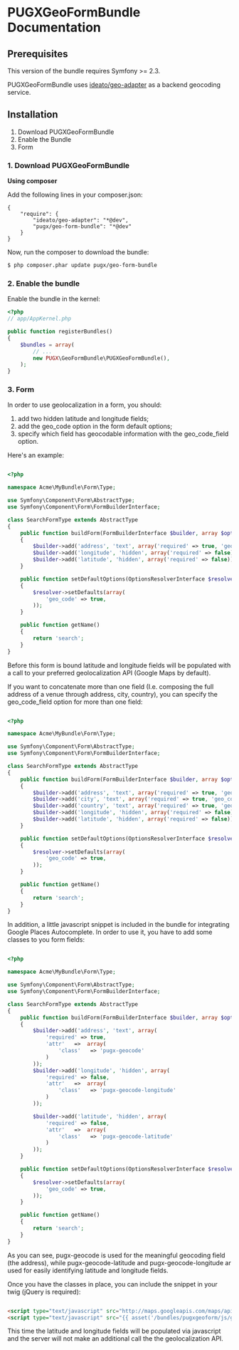 PUGXGeoFormBundle Documentation
==================================

## Prerequisites

This version of the bundle requires Symfony >= 2.3.

PUGXGeoFormBundle uses [ideato/geo-adapter](https://packagist.org/packages/ideato/geo-adapter) as a backend geocoding service.

## Installation

1. Download PUGXGeoFormBundle
2. Enable the Bundle
3. Form

### 1. Download PUGXGeoFormBundle

**Using composer**

Add the following lines in your composer.json:

```
{
    "require": {
        "ideato/geo-adapter": "*@dev",
        "pugx/geo-form-bundle": "*@dev"
    }
}

```

Now, run the composer to download the bundle:

``` bash
$ php composer.phar update pugx/geo-form-bundle
```

### 2. Enable the bundle

Enable the bundle in the kernel:

``` php
<?php
// app/AppKernel.php

public function registerBundles()
{
    $bundles = array(
        // ...
        new PUGX\GeoFormBundle\PUGXGeoFormBundle(),
    );
}
```

### 3. Form

In order to use geolocalization in a form, you should:

1. add two hidden latitude and longitude fields;
2. add the geo_code option in the form default options;
3. specify which field has geocodable information with the geo_code_field option.

Here's an example:

``` php

<?php

namespace Acme\MyBundle\Form\Type;

use Symfony\Component\Form\AbstractType;
use Symfony\Component\Form\FormBuilderInterface;

class SearchFormType extends AbstractType
{
    public function buildForm(FormBuilderInterface $builder, array $options)
    {
        $builder->add('address', 'text', array('required' => true, 'geo_code_field' => true));
        $builder->add('longitude', 'hidden', array('required' => false));
        $builder->add('latitude', 'hidden', array('required' => false));
    }

    public function setDefaultOptions(OptionsResolverInterface $resolver)
    {
        $resolver->setDefaults(array(
            'geo_code' => true,
        ));
    }

    public function getName()
    {
        return 'search';
    }
}

```

Before this form is bound latitude and longitude fields will be populated with a call to your preferred geolocalization
API (Google Maps by default).

If you want to concatenate more than one field (I.e. composing the full address of a venue through address, city, country),
you can specify the geo_code_field option for more than one field:

``` php

<?php

namespace Acme\MyBundle\Form\Type;

use Symfony\Component\Form\AbstractType;
use Symfony\Component\Form\FormBuilderInterface;

class SearchFormType extends AbstractType
{
    public function buildForm(FormBuilderInterface $builder, array $options)
    {
        $builder->add('address', 'text', array('required' => true, 'geo_code_field' => true));
        $builder->add('city', 'text', array('required' => true, 'geo_code_field' => true));
        $builder->add('country', 'text', array('required' => true, 'geo_code_field' => true));
        $builder->add('longitude', 'hidden', array('required' => false));
        $builder->add('latitude', 'hidden', array('required' => false));
    }

    public function setDefaultOptions(OptionsResolverInterface $resolver)
    {
        $resolver->setDefaults(array(
            'geo_code' => true,
        ));
    }

    public function getName()
    {
        return 'search';
    }
}

```

In addition, a little javascript snippet is included in the bundle for integrating Google Places Autocomplete.
In order to use it, you have to add some classes to you form fields:

``` php

<?php

namespace Acme\MyBundle\Form\Type;

use Symfony\Component\Form\AbstractType;
use Symfony\Component\Form\FormBuilderInterface;

class SearchFormType extends AbstractType
{
    public function buildForm(FormBuilderInterface $builder, array $options)
    {
        $builder->add('address', 'text', array(
            'required' => true,
            'attr'   =>  array(
                'class'   => 'pugx-geocode'
            )
        ));
        $builder->add('longitude', 'hidden', array(
            'required' => false,
            'attr'   =>  array(
                'class'   => 'pugx-geocode-longitude'
            )
        ));

        $builder->add('latitude', 'hidden', array(
            'required' => false,
            'attr'   =>  array(
                'class'   => 'pugx-geocode-latitude'
            )
        ));
    }

    public function setDefaultOptions(OptionsResolverInterface $resolver)
    {
        $resolver->setDefaults(array(
            'geo_code' => true,
        ));
    }

    public function getName()
    {
        return 'search';
    }
}

```

As you can see, pugx-geocode is used for the meaningful geocoding field (the address), while pugx-geocode-latitude and
 pugx-geocode-longitude ar used for easily identifying latitude and longitude fields.

Once you have the classes in place, you can include the snippet in your twig (jQuery is required):

``` html

<script type="text/javascript" src="http://maps.googleapis.com/maps/api/js?libraries=places&sensor=true&language={{ app.request.locale }}"></script>
<script type="text/javascript" src="{{ asset('/bundles/pugxgeoform/js/google_maps_autocomplete.js') }}"></script>

```

This time the latitude and longitude fields will be populated via javascript and the server will not make an additional
call the the geolocalization API.
